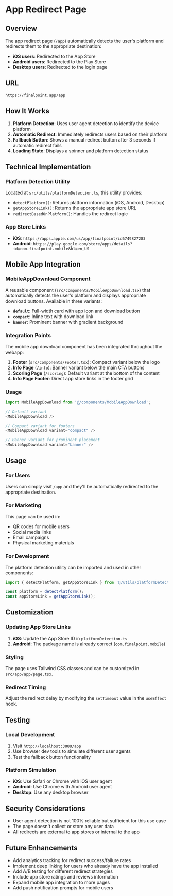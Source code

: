 # App Redirect Page

## Overview

The app redirect page (`/app`) automatically detects the user's platform and redirects them to the appropriate destination:

- **iOS users**: Redirected to the App Store
- **Android users**: Redirected to the Play Store  
- **Desktop users**: Redirected to the login page

## URL

```
https://finalpoint.app/app
```

## How It Works

1. **Platform Detection**: Uses user agent detection to identify the device platform
2. **Automatic Redirect**: Immediately redirects users based on their platform
3. **Fallback Button**: Shows a manual redirect button after 3 seconds if automatic redirect fails
4. **Loading State**: Displays a spinner and platform detection status

## Technical Implementation

### Platform Detection Utility

Located at `src/utils/platformDetection.ts`, this utility provides:

- `detectPlatform()`: Returns platform information (iOS, Android, Desktop)
- `getAppStoreLink()`: Returns the appropriate app store URL
- `redirectBasedOnPlatform()`: Handles the redirect logic

### App Store Links

- **iOS**: `https://apps.apple.com/us/app/finalpoint/id6749827283`
- **Android**: `https://play.google.com/store/apps/details?id=com.finalpoint.mobile&hl=en_US`

## Mobile App Integration

### MobileAppDownload Component

A reusable component (`src/components/MobileAppDownload.tsx`) that automatically detects the user's platform and displays appropriate download buttons. Available in three variants:

- **`default`**: Full-width card with app icon and download button
- **`compact`**: Inline text with download link
- **`banner`**: Prominent banner with gradient background

### Integration Points

The mobile app download component has been integrated throughout the webapp:

1. **Footer** (`src/components/Footer.tsx`): Compact variant below the logo
2. **Info Page** (`/info`): Banner variant below the main CTA buttons
3. **Scoring Page** (`/scoring`): Default variant at the bottom of the content
4. **Info Page Footer**: Direct app store links in the footer grid

### Usage

```typescript
import MobileAppDownload from '@/components/MobileAppDownload';

// Default variant
<MobileAppDownload />

// Compact variant for footers
<MobileAppDownload variant="compact" />

// Banner variant for prominent placement
<MobileAppDownload variant="banner" />
```

## Usage

### For Users

Users can simply visit `/app` and they'll be automatically redirected to the appropriate destination.

### For Marketing

This page can be used in:

- QR codes for mobile users
- Social media links
- Email campaigns
- Physical marketing materials

### For Development

The platform detection utility can be imported and used in other components:

```typescript
import { detectPlatform, getAppStoreLink } from '@/utils/platformDetection';

const platform = detectPlatform();
const appStoreLink = getAppStoreLink();
```

## Customization

### Updating App Store Links

1. **iOS**: Update the App Store ID in `platformDetection.ts`
2. **Android**: The package name is already correct (`com.finalpoint.mobile`)

### Styling

The page uses Tailwind CSS classes and can be customized in `src/app/app/page.tsx`.

### Redirect Timing

Adjust the redirect delay by modifying the `setTimeout` value in the `useEffect` hook.

## Testing

### Local Development

1. Visit `http://localhost:3000/app`
2. Use browser dev tools to simulate different user agents
3. Test the fallback button functionality

### Platform Simulation

- **iOS**: Use Safari or Chrome with iOS user agent
- **Android**: Use Chrome with Android user agent
- **Desktop**: Use any desktop browser

## Security Considerations

- User agent detection is not 100% reliable but sufficient for this use case
- The page doesn't collect or store any user data
- All redirects are external to app stores or internal to the app

## Future Enhancements

- Add analytics tracking for redirect success/failure rates
- Implement deep linking for users who already have the app installed
- Add A/B testing for different redirect strategies
- Include app store ratings and reviews information
- Expand mobile app integration to more pages
- Add push notification prompts for mobile users
